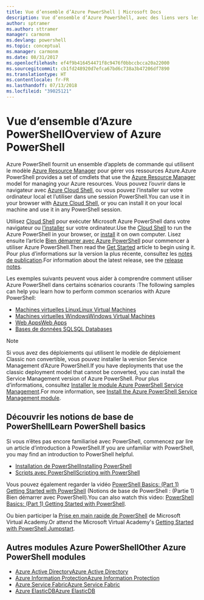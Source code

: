 ```yaml
---
title: Vue d’ensemble d’Azure PowerShell | Microsoft Docs
description: Vue d’ensemble d’Azure PowerShell, avec des liens vers les procédures d’installation et de configuration.
author: sptramer
ms.author: sttramer
manager: carmonm
ms.devlang: powershell
ms.topic: conceptual
ms.manager: carmonm
ms.date: 08/31/2017
ms.openlocfilehash: ef4f9b416454471f8c9476f0bbccbcca20a22000
ms.sourcegitcommit: cb1fd248920d7efca67bd6c738a3b47206df7890
ms.translationtype: HT
ms.contentlocale: fr-FR
ms.lasthandoff: 07/13/2018
ms.locfileid: "39025121"
---
```

# <a name="overview-of-azure-powershell"></a><span data-ttu-id="8eddd-103">Vue d’ensemble d’Azure PowerShell</span><span class="sxs-lookup"><span data-stu-id="8eddd-103">Overview of Azure PowerShell</span></span>

<span data-ttu-id="8eddd-104">Azure PowerShell fournit un ensemble d’applets de commande qui utilisent le modèle [Azure Resource Manager](/azure/azure-resource-manager/resource-group-overview) pour gérer vos ressources Azure.</span><span class="sxs-lookup"><span data-stu-id="8eddd-104">Azure PowerShell provides a set of cmdlets that use the [Azure Resource Manager](/azure/azure-resource-manager/resource-group-overview) model for managing your Azure resources.</span></span> <span data-ttu-id="8eddd-105">Vous pouvez l’ouvrir dans le navigateur avec [Azure Cloud Shell](/azure/cloud-shell/overview), ou vous pouvez l’installer sur votre ordinateur local et l’utiliser dans une session PowerShell.</span><span class="sxs-lookup"><span data-stu-id="8eddd-105">You can use it in your browser with [Azure Cloud Shell](/azure/cloud-shell/overview), or you can install it on your local machine and use it in any PowerShell session.</span></span>

<span data-ttu-id="8eddd-106">Utilisez [Cloud Shell](/azure/cloud-shell/overview) pour exécuter Microsoft Azure PowerShell dans votre navigateur ou [l’installer](install-azurerm-ps.md) sur votre ordinateur.</span><span class="sxs-lookup"><span data-stu-id="8eddd-106">Use the [Cloud Shell](/azure/cloud-shell/overview) to run the Azure PowerShell in your browser, or [install](install-azurerm-ps.md) it on own computer.</span></span> <span data-ttu-id="8eddd-107">Lisez ensuite l’article [Bien démarrer avec Azure PowerShell](get-started-azureps.md) pour commencer à utiliser Azure PowerShell.</span><span class="sxs-lookup"><span data-stu-id="8eddd-107">Then read the [Get Started](get-started-azureps.md) article to begin using it.</span></span> <span data-ttu-id="8eddd-108">Pour plus d’informations sur la version la plus récente, consultez les [notes de publication](release-notes-azureps.md).</span><span class="sxs-lookup"><span data-stu-id="8eddd-108">For information about the latest release, see the [release notes](release-notes-azureps.md).</span></span>

<span data-ttu-id="8eddd-109">Les exemples suivants peuvent vous aider à comprendre comment utiliser Azure PowerShell dans certains scénarios courants :</span><span class="sxs-lookup"><span data-stu-id="8eddd-109">The following samples can help you learn how to perform common scenarios with Azure PowerShell:</span></span>

* [<span data-ttu-id="8eddd-110">Machines virtuelles Linux</span><span class="sxs-lookup"><span data-stu-id="8eddd-110">Linux Virtual Machines</span></span>](/azure/virtual-machines/virtual-machines-linux-powershell-samples?toc=/powershell/azure/toc.json)
* [<span data-ttu-id="8eddd-111">Machines virtuelles Windows</span><span class="sxs-lookup"><span data-stu-id="8eddd-111">Windows Virtual Machines</span></span>](/azure/virtual-machines/virtual-machines-windows-powershell-samples?toc=/powershell/azure/toc.json)
* [<span data-ttu-id="8eddd-112">Web Apps</span><span class="sxs-lookup"><span data-stu-id="8eddd-112">Web Apps</span></span>](/azure/app-service-web/app-service-powershell-samples?toc=/powershell/azure/toc.json)
* [<span data-ttu-id="8eddd-113">Bases de données SQL</span><span class="sxs-lookup"><span data-stu-id="8eddd-113">SQL Databases</span></span>](/azure/sql-database/sql-database-powershell-samples?toc=/powershell/azure/toc.json)

> [!NOTE]
> <span data-ttu-id="8eddd-114">Si vous avez des déploiements qui utilisent le modèle de déploiement Classic non convertible, vous pouvez installer la version Service Management d’Azure PowerShell.</span><span class="sxs-lookup"><span data-stu-id="8eddd-114">If you have deployments that use the classic deployment model that cannot be converted, you can install the Service Management version of Azure PowerShell.</span></span> <span data-ttu-id="8eddd-115">Pour plus d’informations, consultez [Installer le module Azure PowerShell Service Management](/powershell/azure/servicemanagement/install-azure-ps).</span><span class="sxs-lookup"><span data-stu-id="8eddd-115">For more information, see [Install the Azure PowerShell Service Management module](/powershell/azure/servicemanagement/install-azure-ps).</span></span>

## <a name="learn-powershell-basics"></a><span data-ttu-id="8eddd-116">Découvrir les notions de base de PowerShell</span><span class="sxs-lookup"><span data-stu-id="8eddd-116">Learn PowerShell basics</span></span>

<span data-ttu-id="8eddd-117">Si vous n’êtes pas encore familiarisé avec PowerShell, commencez par lire un article d’introduction à PowerShell.</span><span class="sxs-lookup"><span data-stu-id="8eddd-117">If you are unfamiliar with PowerShell, you may find an introduction to PowerShell helpful.</span></span>

* [<span data-ttu-id="8eddd-118">Installation de PowerShell</span><span class="sxs-lookup"><span data-stu-id="8eddd-118">Installing PowerShell</span></span>](/powershell/scripting/installing-windows-powershell)
* [<span data-ttu-id="8eddd-119">Scripts avec PowerShell</span><span class="sxs-lookup"><span data-stu-id="8eddd-119">Scripting with PowerShell</span></span>](/powershell/scripting/scripting-with-windows-powershell)

<span data-ttu-id="8eddd-120">Vous pouvez également regarder la vidéo [PowerShell Basics: (Part 1) Getting Started with PowerShell](https://channel9.msdn.com/Blogs/Taste-of-Premier/PowerShellBasicsPart1) (Notions de base de PowerShell : (Partie 1) Bien démarrer avec PowerShell).</span><span class="sxs-lookup"><span data-stu-id="8eddd-120">You can also watch this video: [PowerShell Basics: (Part 1) Getting Started with PowerShell](https://channel9.msdn.com/Blogs/Taste-of-Premier/PowerShellBasicsPart1).</span></span>

<span data-ttu-id="8eddd-121">Ou bien participer la [Prise en main rapide de PowerShell](https://mva.microsoft.com/liveevents/powershell-jumpstart) de Microsoft Virtual Academy.</span><span class="sxs-lookup"><span data-stu-id="8eddd-121">Or attend the Microsoft Virtual Academy's [Getting Started with PowerShell Jumpstart](https://mva.microsoft.com/liveevents/powershell-jumpstart).</span></span>

## <a name="other-azure-powershell-modules"></a><span data-ttu-id="8eddd-122">Autres modules Azure PowerShell</span><span class="sxs-lookup"><span data-stu-id="8eddd-122">Other Azure PowerShell modules</span></span>

* [<span data-ttu-id="8eddd-123">Azure Active Directory</span><span class="sxs-lookup"><span data-stu-id="8eddd-123">Azure Active Directory</span></span>](/powershell/azure/active-directory/)
* [<span data-ttu-id="8eddd-124">Azure Information Protection</span><span class="sxs-lookup"><span data-stu-id="8eddd-124">Azure Information Protection</span></span>](/powershell/azure/aip/)
* [<span data-ttu-id="8eddd-125">Azure Service Fabric</span><span class="sxs-lookup"><span data-stu-id="8eddd-125">Azure Service Fabric</span></span>](/powershell/azure/service-fabric/)
* [<span data-ttu-id="8eddd-126">Azure ElasticDB</span><span class="sxs-lookup"><span data-stu-id="8eddd-126">Azure ElasticDB</span></span>](/powershell/azure/elasticdbjobs/)